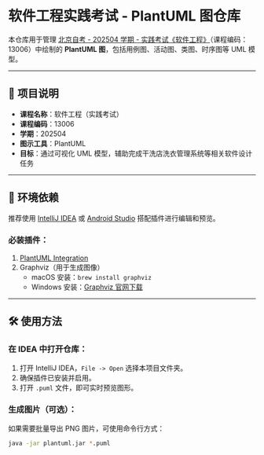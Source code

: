 # 软件工程实践考试 - PlantUML 图仓库

本仓库用于管理 [北京自考 - 202504 学期 - 实践考试《软件工程》](https://www.example.com)（课程编码：13006）中绘制的 **PlantUML 图**，包括用例图、活动图、类图、时序图等 UML 模型。

---

## 📌 项目说明

- **课程名称**：软件工程（实践考试）
- **课程编码**：13006
- **学期**：202504
- **图示工具**：PlantUML
- **目标**：通过可视化 UML 模型，辅助完成干洗店洗衣管理系统等相关软件设计任务

---

## 🧩 环境依赖

推荐使用 [IntelliJ IDEA](https://www.jetbrains.com/idea/) 或 [Android Studio](https://developer.android.com/studio) 搭配插件进行编辑和预览。

### 必装插件：

1. [PlantUML Integration](https://plugins.jetbrains.com/plugin/7017-plantuml-integration)
2. Graphviz（用于生成图像）
   - macOS 安装：`brew install graphviz`
   - Windows 安装：[Graphviz 官网下载](https://graphviz.org/download/)

---

## 🛠 使用方法

### 在 IDEA 中打开仓库：

1. 打开 IntelliJ IDEA，`File -> Open` 选择本项目文件夹。
2. 确保插件已安装并启用。
3. 打开 `.puml` 文件，即可实时预览图形。

### 生成图片（可选）：

如果需要批量导出 PNG 图片，可使用命令行方式：

```bash
java -jar plantuml.jar *.puml


